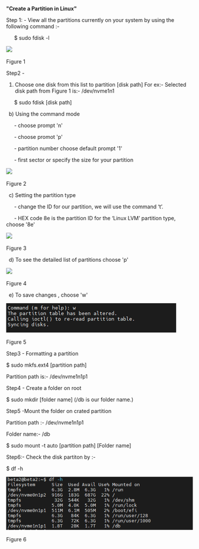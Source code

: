 ﻿**"Create a Partition in Linux"**

Step 1: - View all the partitions currently on your system by using the following command :- 

`   `$ sudo fdisk -l

![](Aspose.Words.354e2217-d139-4135-818b-9bf406cd4d28.001.png)

Figure 1

Step2 -

1) Choose one disk from this list to partition [disk path]  For ex:-  Selected disk path from Figure 1 is:- /dev/nvme1n1

`   `$ sudo fdisk [disk path] 



` `b) Using the command mode

`   `- choose prompt 'n'

`   `- choose promot 'p'

`   `- partition number choose default prompt '1'

`   `- first sector or specify the size for your partition 


![](Aspose.Words.354e2217-d139-4135-818b-9bf406cd4d28.002.png)

Figure 2




` `c) Setting the partition type

`   `- change the ID for our partition, we will use the command ‘t’. 

`   `- HEX code 8e is the partition ID for the ‘Linux LVM’ partition type, choose '8e'

![](Aspose.Words.354e2217-d139-4135-818b-9bf406cd4d28.003.png)

Figure 3

` `d) To see the detailed list of partitions choose 'p'

![](Aspose.Words.354e2217-d139-4135-818b-9bf406cd4d28.004.png)

Figure 4

` `e) To save changes , choose 'w'

![](Aspose.Words.354e2217-d139-4135-818b-9bf406cd4d28.005.png)

Figure 5





Step3 -  Formatting a partition 

$ sudo mkfs.ext4 [partition path] 

Partition path is:- /dev/nvme1n1p1

Step4 -  Create a folder on root 

$ sudo mkdir [folder name]         (/db is our folder name.)

Step5 -Mount the folder on crated partition 

Partition path :- /dev/nvme1n1p1

Folder name:- /db

$ sudo mount -t auto [partition path] [Folder name]

Step6:- Check the disk partiton by :-

$ df -h

![](Aspose.Words.354e2217-d139-4135-818b-9bf406cd4d28.006.png)

Figure 6

